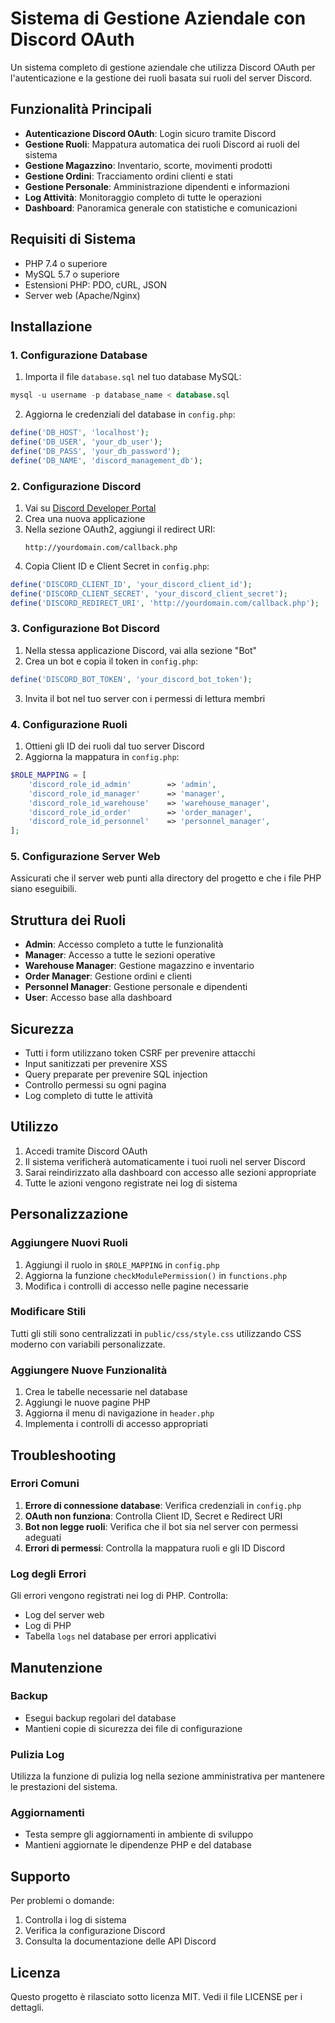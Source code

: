 # Sistema di Gestione Aziendale con Discord OAuth

Un sistema completo di gestione aziendale che utilizza Discord OAuth per l'autenticazione e la gestione dei ruoli basata sui ruoli del server Discord.

## Funzionalità Principali

- **Autenticazione Discord OAuth**: Login sicuro tramite Discord
- **Gestione Ruoli**: Mappatura automatica dei ruoli Discord ai ruoli del sistema
- **Gestione Magazzino**: Inventario, scorte, movimenti prodotti
- **Gestione Ordini**: Tracciamento ordini clienti e stati
- **Gestione Personale**: Amministrazione dipendenti e informazioni
- **Log Attività**: Monitoraggio completo di tutte le operazioni
- **Dashboard**: Panoramica generale con statistiche e comunicazioni

## Requisiti di Sistema

- PHP 7.4 o superiore
- MySQL 5.7 o superiore
- Estensioni PHP: PDO, cURL, JSON
- Server web (Apache/Nginx)

## Installazione

### 1. Configurazione Database

1. Importa il file `database.sql` nel tuo database MySQL:
```sql
mysql -u username -p database_name < database.sql
```

2. Aggiorna le credenziali del database in `config.php`:
```php
define('DB_HOST', 'localhost');
define('DB_USER', 'your_db_user');
define('DB_PASS', 'your_db_password');
define('DB_NAME', 'discord_management_db');
```

### 2. Configurazione Discord

1. Vai su [Discord Developer Portal](https://discord.com/developers/applications)
2. Crea una nuova applicazione
3. Nella sezione OAuth2, aggiungi il redirect URI:
   ```
   http://yourdomain.com/callback.php
   ```
4. Copia Client ID e Client Secret in `config.php`:
```php
define('DISCORD_CLIENT_ID', 'your_discord_client_id');
define('DISCORD_CLIENT_SECRET', 'your_discord_client_secret');
define('DISCORD_REDIRECT_URI', 'http://yourdomain.com/callback.php');
```

### 3. Configurazione Bot Discord

1. Nella stessa applicazione Discord, vai alla sezione "Bot"
2. Crea un bot e copia il token in `config.php`:
```php
define('DISCORD_BOT_TOKEN', 'your_discord_bot_token');
```
3. Invita il bot nel tuo server con i permessi di lettura membri

### 4. Configurazione Ruoli

1. Ottieni gli ID dei ruoli dal tuo server Discord
2. Aggiorna la mappatura in `config.php`:
```php
$ROLE_MAPPING = [
    'discord_role_id_admin'        => 'admin',
    'discord_role_id_manager'      => 'manager',
    'discord_role_id_warehouse'    => 'warehouse_manager',
    'discord_role_id_order'        => 'order_manager',
    'discord_role_id_personnel'    => 'personnel_manager',
];
```

### 5. Configurazione Server Web

Assicurati che il server web punti alla directory del progetto e che i file PHP siano eseguibili.

## Struttura dei Ruoli

- **Admin**: Accesso completo a tutte le funzionalità
- **Manager**: Accesso a tutte le sezioni operative
- **Warehouse Manager**: Gestione magazzino e inventario
- **Order Manager**: Gestione ordini e clienti
- **Personnel Manager**: Gestione personale e dipendenti
- **User**: Accesso base alla dashboard

## Sicurezza

- Tutti i form utilizzano token CSRF per prevenire attacchi
- Input sanitizzati per prevenire XSS
- Query preparate per prevenire SQL injection
- Controllo permessi su ogni pagina
- Log completo di tutte le attività

## Utilizzo

1. Accedi tramite Discord OAuth
2. Il sistema verificherà automaticamente i tuoi ruoli nel server Discord
3. Sarai reindirizzato alla dashboard con accesso alle sezioni appropriate
4. Tutte le azioni vengono registrate nei log di sistema

## Personalizzazione

### Aggiungere Nuovi Ruoli
1. Aggiungi il ruolo in `$ROLE_MAPPING` in `config.php`
2. Aggiorna la funzione `checkModulePermission()` in `functions.php`
3. Modifica i controlli di accesso nelle pagine necessarie

### Modificare Stili
Tutti gli stili sono centralizzati in `public/css/style.css` utilizzando CSS moderno con variabili personalizzate.

### Aggiungere Nuove Funzionalità
1. Crea le tabelle necessarie nel database
2. Aggiungi le nuove pagine PHP
3. Aggiorna il menu di navigazione in `header.php`
4. Implementa i controlli di accesso appropriati

## Troubleshooting

### Errori Comuni

1. **Errore di connessione database**: Verifica credenziali in `config.php`
2. **OAuth non funziona**: Controlla Client ID, Secret e Redirect URI
3. **Bot non legge ruoli**: Verifica che il bot sia nel server con permessi adeguati
4. **Errori di permessi**: Controlla la mappatura ruoli e gli ID Discord

### Log degli Errori
Gli errori vengono registrati nei log di PHP. Controlla:
- Log del server web
- Log di PHP
- Tabella `logs` nel database per errori applicativi

## Manutenzione

### Backup
- Esegui backup regolari del database
- Mantieni copie di sicurezza dei file di configurazione

### Pulizia Log
Utilizza la funzione di pulizia log nella sezione amministrativa per mantenere le prestazioni del sistema.

### Aggiornamenti
- Testa sempre gli aggiornamenti in ambiente di sviluppo
- Mantieni aggiornate le dipendenze PHP e del database

## Supporto

Per problemi o domande:
1. Controlla i log di sistema
2. Verifica la configurazione Discord
3. Consulta la documentazione delle API Discord

## Licenza

Questo progetto è rilasciato sotto licenza MIT. Vedi il file LICENSE per i dettagli.
